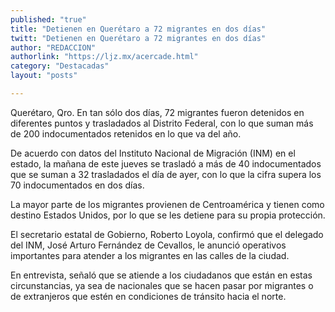 ```yaml
---
published: "true"
title: "Detienen en Querétaro a 72 migrantes en dos días"
twitt: "Detienen en Querétaro a 72 migrantes en dos días"
author: "REDACCION"
authorlink: "https://ljz.mx/acercade.html"
category: "Destacadas"
layout: "posts"

---
```



  Querétaro, Qro. En tan sólo dos días, 72 migrantes fueron detenidos en diferentes puntos y trasladados al Distrito Federal, con lo que suman más de 200 indocumentados retenidos en lo que va del año.



  De acuerdo con datos del Instituto Nacional de Migración (INM) en el estado, la mañana de este jueves se trasladó a más de 40 indocumentados que se suman a 32 trasladados el día de ayer, con lo que la cifra supera los 70 indocumentados en dos días.



  La mayor parte de los migrantes provienen de Centroamérica y tienen como destino Estados Unidos, por lo que se les detiene para su propia protección.



  El secretario estatal de Gobierno, Roberto Loyola, confirmó que el delegado del INM, José Arturo Fernández de Cevallos, le anunció operativos importantes para atender a los migrantes en las calles de la ciudad.



  En entrevista, señaló que se atiende a los ciudadanos que están en estas circunstancias, ya sea de nacionales que se hacen pasar por migrantes o de extranjeros que estén en condiciones de tránsito hacia el norte.

